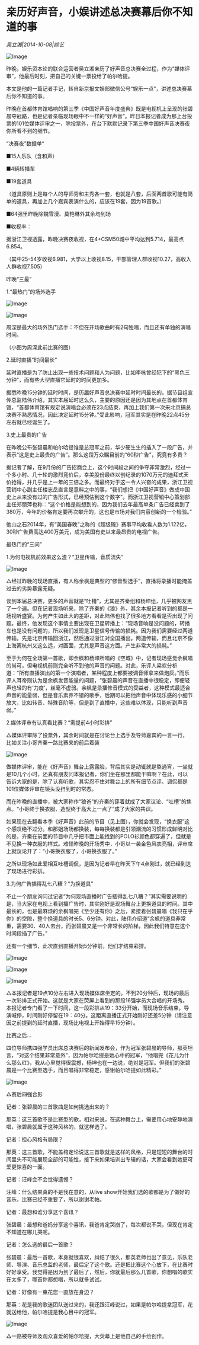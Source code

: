 # 亲历好声音，小娱讲述总决赛幕后你不知道的事

*吴立湘|2014-10-08|综艺*

![Image](http://static.ylzbl.com/uploads/ueditor/php/upload/image/20180315/1521111380603063.jpeg)

昨晚，娱乐资本论的联合运营者吴立湘亲历了好声音总决赛全过程，作为“媒体评审”，他最后时刻，把自己的关键一票投给了帕尔哈提。

本文是他的一篇记者手记，转自新京报文娱部微信公号“娱乐一点”，讲述总决赛幕后你不知道的事。

昨晚在首都体育馆唱响的第三季《中国好声音年度盛典》既是电视机上呈现的张碧晨夺冠路，也是记者亲临现场眼中不一样的“好声音”。昨日本报记者成为那上台投票的101位媒体评审之一，除投票外，在台下默默记录下第三季中国好声音决赛夜你所看不到的细节。

“决赛夜”数据单“

■15人乐队（含和声）

■4辆转播车

■19套道具

（道具原则上是每个人的导师秀和主秀各一套，也就是八套，后面两首歌可能有简单的道具，再加上几个嘉宾表演什么的，应该在19套，因为19首歌。）

■64强里昨晚除魏雪漫、莫艳琳外其余均到场

■收视率：

据浙江卫视透露，昨晚决赛夜收视，在4+CSM50城中平均达到5.714，最高点6.854。

（其中25-54岁收视6.981，大学以上收视8.15，干部管理人群收视10.27，高收入人群收视7.505）

昨晚“三最”

1.“最热门”的场外选手

![Image](http://p2.pstatp.com/large/pgc-image/152111131211859b91d2f5d)

![Image](http://p2.pstatp.com/large/pgc-image/15211113121072e6e089a12)

周深是最大的场外热门选手：不但在开场歌曲时有2句独唱，而且还有单独的演唱时间。

（小图为周深此前比赛的图）

2.延时直播“时间最长”

延时直播是为了防止出现一些技术问题和人为问题，比如李咏曾经犯下的“黑色三分钟”，而有些大型直播它延时的时间更加多。

据悉昨晚15分钟的延时时间，是历届好声音总决赛中延时时间最长的。据节目组宣传总监陆伟介绍，其实本届延时这么久，主要的原因还是因为其地点在首都体育馆，“首都体育馆有规定说演唱会必须在23点结束，再加上我们第一次来北京搞总决赛不熟悉情况，因此决定延时15分钟。”受此影响，冠军其实是在昨晚22点45分左右就已经诞生了。

3.史上最贵的广告

在昨晚公布张碧晨和帕尔哈提谁是总冠军之前，华少硬生生的插入了一段广告，并表示“这是史上最贵的广告”。那么这段万众瞩目前的“60秒广告”，究竟有多贵？

据记者了解，在9月份的广告招商会上，这个时间段之间的争夺非常激烈，经过一个多小时、几十轮的激烈竞价后，幸美股份最终以创纪录的1070万元的迪拜式天价抢得，并几乎是上一年的三倍之多。而最终对于这一令人兴奋的成果，浙江卫视营销中心副主任楼志岳直言是意料之中的事，“我们想把《中国好声音》做成中国史上从来没有过的广告形式，已经预估到这个数字”。而浙江卫视营销中心策划部主任郑丽萍也称：“这个价格是能想到的，因为我们去年最高单条广告已经卖到了380万，今年的价格肯定要再次攀升的，这也是市场对我们内容创新的一个检验。”

他山之石2014年，有“美国春晚”之称的《超级碗》赛事平均收看人数为1.122亿，30秒广告费高达400万美元，成为美国有史以来最昂贵的电视广告。

最热门的“三问”

1.为何电视机前效果这么渣？“卫星传输，音质流失”

![Image](http://p2.pstatp.com/large/pgc-image/1521111312154868ba2478f)

△经过昨晚的现场直播，有人称余枫是典型的“修音型选手”，直播将录播时能掩盖过去的劣势暴露无疑。

谈到本届总决赛，更多的声音就是“吐槽”，尤其是齐秦组和杨坤组，几乎被网友黑了一个遍。但在记者现场听来，除了齐秦的《狼》外，其余本报记者听到的都是一场视听盛宴。为何产生如此大的差距，对此陆伟也找了很多地方看看是否出现了问题。最终，他发现这个事情主要出现在卫星转播上：“现场音响是没问题的，转播车也是没有问题的，所以我们发现是卫星信号传输的损耗。因为我们需要经过两道传输，先是北京传输回浙江，然后通过浙江对全国播出。两道传输，而且北京不像上海离杭州又这么远，对画面，尤其是声音这方面。产生非常大的损耗。”

至于为何在全场第一首歌，即余枫和杨坤所唱的《空城》中，记者现场感觉余枫唱的尚可，但电视机前则完全听不到他的声音的问题。对此，乐评人梁欢分析道：“所有直播演出的第一个演唱者，某种程度上都要被调音师拿来做炮灰。”而乐评人耳帝则认为是余枫发音能量的问题，“张碧晨的声音在直播中很稳定，即便轻声也轻的有‘力度’，丝毫不虚弱。余枫是录播修音模式的受益者，这种模式最适合声音的能量弱，但是音乐素养不错的歌手，后期可以把他声音中体现乐感的小细节放大，比如转音、特殊音阶等，但是到了直播中，这些难以体现，只能听到声音弱。”

2.媒体评审有认真看比赛？“需提前4小时彩排”

△媒体评审除了投票外，其余时间就是在讨论台上选手及导师嘉宾的一言一行，比如关注小哥齐秦一路比赛来的前后着装

![Image](http://p2.pstatp.com/large/pgc-image/15211113122551477fa5435)

做媒体评审，能在《好声音》舞台上露露脸，背后其实是动辄就是熬通宵，一坐就是10几个小时，还真有朋友问本报记者，你们坐在那里都能干嘛啊？在此，可以告诉大家的是，除了认真听歌，其实忍不住对舞台上的所有细节点评、调侃都是101位媒体评审在镜头没扫到时的常态。

而在昨晚的直播中，被大家称作“狼爸”的齐秦的穿着就成了大家议论、“吐槽”的焦点。“小哥终于换衣服、造型终于高大上一点了”成了大家的共识。

如果现在去翻看本季《好声音》此前的节目（见上图），你就会发现，“换衣服”这个感叹绝不过分。和那姐场场都换装，每每换装都是引领潮流的习惯形成鲜明对比的是，齐秦在前面的节目中几乎把市面上能找到的POLO衫颜色都穿遍了，但就是不见换一种衣服的样式。难怪昨晚的开场秀中，小哥以一袭金色风衣亮相，评审席上就议论开了：“小哥换衣服了，小哥换衣服了。”

之所以现场如此爱相互吐槽调侃，是因为记者早在昨天下午4点刚过，就已经到达了现场进行彩排。

3.为何广告插得乱七八糟？“为换道具”

不止一个朋友询问过记者“为何现场直播时广告插得乱七八糟？”其实需要说明的是，当大家在电视上看到播广告时，其实刚好是现场舞台上更换道具的时间。其中最长的，也是最麻烦的余枫唱完《至少还有你》之后，紧接着张碧晨唱《我只在乎你》的空隙，整个换道具的时长5、6分钟。对此，陆伟介绍道“余枫的道具非常重，需要30、40人去台，而张碧晨又是一个非常长的阶梯，因此我们特意在这个时间段插了广告。”

还有一个细节，此次直到直播开始5分钟前，他们才结束彩排。

![Image](http://p2.pstatp.com/large/pgc-image/15211113121906a97d23f65)

![Image](http://p2.pstatp.com/large/pgc-image/1521111312166fcbb58670e)

![Image](http://p2.pstatp.com/large/pgc-image/1521111312159d5d2c7f279)

△本报记者是19点10分左右进入现场媒体席坐定的。不到20分钟后，现场的最后一次彩排正式开始。这就是大家在荧屏上看到的那段16强学员大合唱的开场秀。本报记者专门看了一下时间，这一段彩排从19：33分开始，而现场音乐结束，导演喊停，时间刚好停留在19：40分。这距离直播正式开始刚好还差5分钟（请注意因之前提到的延时直播，现场比电视上开始得早15分钟）。

比赛之后…

四位导师携四强学员出席总决赛后的新闻发布会，作为冠军张碧晨的导师，那英坦言，“对这个结果非常意外”，因为帕尔哈提是她心中的冠军，“他唱完《花儿为什么那么红》，我从心里觉得很震撼，杨坤也在一边说，绝对是冠军。但我们的张碧晨是一个比赛型选手，而且唱得非常稳定，感谢帕尔哈提如此精彩。”

![Image](http://p2.pstatp.com/large/pgc-image/15211113121630e83be7a1f)

△赛后四强合影

记者：张碧晨的三首歌曲是如何挑选出来的？

那英：这三首歌不是比赛型的歌，相对来说，在这种舞台上，需要用心地安静地演唱，张碧晨就属于这种风格的，就这样选了。

记者：担心风格有局限？

那英：这三首歌，不能盖棺定论说这三首歌就是这样的风格，只是短短的舞台的时间里头不可能展现全部的可能性，接下来如果培训出专辑的话，大家会看到她更可爱更惊喜的一面。

记者：汪峰会不会觉得遗憾？

汪峰：什么结果真的不是我在意的，从live show开始我们选的歌都是为了做好的音乐，比赛已经不重要了，所以谢谢老帕。

记者：最想和谁分享这个喜讯？

张碧晨：最想和爸妈分享这个喜讯，我爸肯定哭崩了，每次都说不哭，但现在肯定不知道在哪儿哭呢。

记者：怎么选的最后一首歌？

张碧晨：最后一首歌，本身就很喜欢，纠结了很久，那英老师也出了意见，乐队老师、导演、音乐总监的老师，最后定了这个歌。还是把比赛这个心放下，在比赛时好好享受。我觉得是因为到了最后了，然后，你就最后那么几首歌，你想唱的歌实在太多了，哪首你都想唱，所以就多试试。

记者：好像有一束花您一直放在身边？

那英：花是我的歌迷团队送过来的，我还跟汪峰说过，如果是帕尔哈提拿冠军，花就送给他，帕尔哈提是我心目中的冠军。

![Image](http://p2.pstatp.com/large/pgc-image/1521111312155005d6a1a30)

△一路被导师及观众喜爱的帕尔哈提，大荧幕上是他自己的手绘创作。


